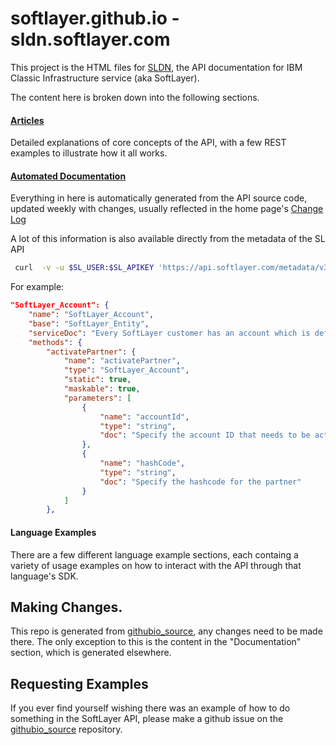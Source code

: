 # softlayer.github.io - sldn.softlayer.com
This project is the HTML files for [SLDN](https://sldn.softlayer.com), the API documentation for IBM Classic Infrastructure service (aka SoftLayer).

The content here is broken down into the following sections.

#### [Articles](https://sldn.softlayer.com/article/)
Detailed explanations of core concepts of the API, with a few REST examples to illustrate how it all works.

#### [Automated Documentation](https://sldn.softlayer.com/reference/softlayerapi/)
Everything in here is automatically generated from the API source code, updated weekly with changes, usually reflected in the home page's [Change Log](https://sldn.softlayer.com/release_notes/)

A lot of this information is also available directly from the metadata of the SL API

```bash
 curl  -v -u $SL_USER:$SL_APIKEY 'https://api.softlayer.com/metadata/v3.1/'
```
For example:
```json
"SoftLayer_Account": {
    "name": "SoftLayer_Account",
    "base": "SoftLayer_Entity",
    "serviceDoc": "Every SoftLayer customer has an account which is defined in the SoftLayer_Account service. SoftLayer accounts have users, hardware, and services such as storage and domains associated with them. The SoftLayer_Account service is a convenient way to obtain general information about your SoftLayer account. Use the data returned by these methods with other API services to get more detailed information about your services and to make changes to your servers and services. \n\nSoftLayer customers are unable to change their company account information in the portal or the API. If you need to change this information please open a sales ticket in our customer portal and our account management staff will assist you. ",
    "methods": {
        "activatePartner": {
            "name": "activatePartner",
            "type": "SoftLayer_Account",
            "static": true,
            "maskable": true,
            "parameters": [
                {
                    "name": "accountId",
                    "type": "string",
                    "doc": "Specify the account ID that needs to be activated."
                },
                {
                    "name": "hashCode",
                    "type": "string",
                    "doc": "Specify the hashcode for the partner"
                }
            ]
        },
 ```
 
 #### Language Examples
 There are a few different language example sections, each containg a variety of usage examples on how to interact with the API through that language's SDK.
 
 
 
 ## Making Changes.
 This repo is generated from [githubio_source](https://github.com/softlayer/githubio_source), any changes need to be made there. 
 The only exception to this is the content in the "Documentation" section, which is generated elsewhere.
 
 ## Requesting Examples
 If you ever find yourself wishing there was an example of how to do something in the SoftLayer API, please make a github issue on the [githubio_source](https://github.com/softlayer/githubio_source/issues) repository.
 
 
 
